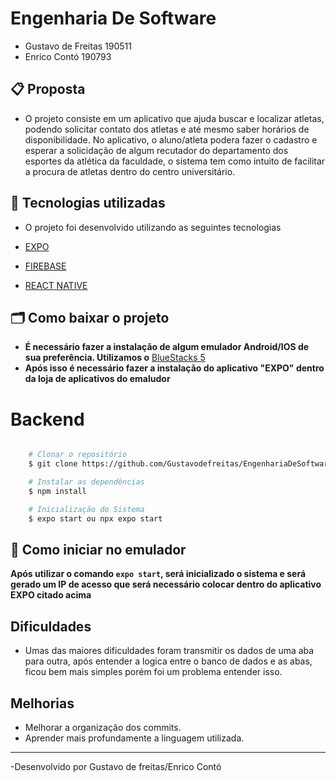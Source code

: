 # Engenharia De Software

- Gustavo de Freitas 190511
- Enrico Contó 190793

## 📋 Proposta
- O projeto consiste em um aplicativo que ajuda buscar e localizar atletas, podendo solicitar contato dos atletas e até mesmo saber horários de disponibilidade. No aplicativo, o aluno/atleta podera fazer o cadastro e esperar a solicidação de algum recutador do departamento dos esportes da atlética da faculdade, o sistema tem como intuito de facilitar a procura de atletas dentro do centro universitário.

## 🚀 Tecnologias utilizadas

- O projeto foi desenvolvido utilizando as seguintes tecnologias

- [EXPO](https://expo.dev/)
- [FIREBASE](https://firebase.google.com/)
- [REACT NATIVE](https://reactnative.dev/)

## 🗂 Como baixar o projeto

- **É necessário fazer a instalação de algum emulador Android/IOS de sua preferência. Utilizamos o** [BlueStacks 5](https://www.bluestacks.com/pt-br/index.html)
- **Após isso é necessário fazer a instalação do aplicativo "EXPO" dentro da loja de aplicativos do emaludor**
# Backend
```bash

    # Clonar o repositório
    $ git clone https://github.com/Gustavodefreitas/EngenhariaDeSoftware.git

    # Instalar as dependências
    $ npm install

    # Inicialização do Sistema 
    $ expo start ou npx expo start
```
## 📱 Como iniciar no emulador 
**Após utilizar o comando ```expo start```, será inicializado o sistema e será gerado um IP de acesso que será necessário colocar dentro do aplicativo EXPO citado acima**

## Dificuldades

- Umas das maiores dificuldades foram transmitir os dados de uma aba para outra, após entender a logica entre o banco de dados e as abas, ficou bem mais simples porém foi um problema entender isso.

## Melhorias 

- Melhorar a organização dos commits.
- Aprender mais profundamente a linguagem utilizada.
---

-Desenvolvido por Gustavo de freitas/Enrico Contó
